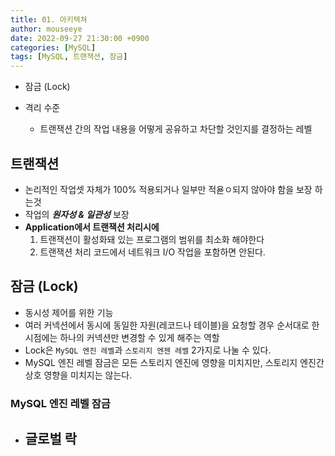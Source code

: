 ```yaml
---
title: 01. 아키텍쳐
author: mouseeye
date: 2022-09-27 21:30:00 +0900
categories: [MySQL]
tags: [MySQL, 트랜잭션, 잠금]
---
```

- 잠금 (Lock)

- 격리 수준
  - 트랜잭션 간의 작업 내용을 어떻게 공유하고 차단할 것인지를 결정하는 레벨

## 트랜잭션
- 논리적인 작업셋 자체가 100% 적용되거나 일부만 적욛ㅇ되지 않아야 함을 보장 하는것
- 작업의 ***원자성 & 일관성*** 보장
- **Application에서 트랜잭션 처리시에**
  1. 트랜잭션이 활성화돼 있는 프로그램의 범위를 최소화 해야한다
  2. 트랜잭션 처리 코드에서 네트워크 I/O 작업을 포함하면 안된다.

## 잠금 (Lock)

- 동시성 제어를 위한 기능
- 여러 커넥션에서 동시에 동일한 자원(레코드나 테이블)을 요청할 경우 순서대로 한 시점에는 하나의 커넥션만 변경할 수 있게 해주는 역할
- Lock은 `MySQL 엔진 레벨`과 `스토리지 엔젠 레벨` 2가지로 나눌 수 있다.
- MySQL 엔진 레벨 잠금은 모든 스토리지 엔진에 영향을 미치지만, 스토리지 엔진간 상호 영향을 미치지는 않는다.

### MySQL 엔진 레벨 잠금
- 글로벌 락
  - 
